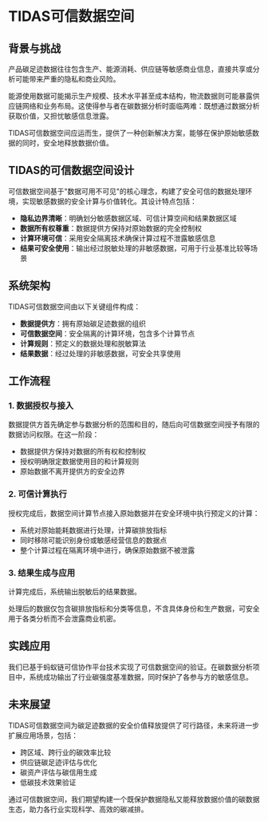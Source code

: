 # TIDAS可信数据空间

## 背景与挑战

产品碳足迹数据往往包含生产、能源消耗、供应链等敏感商业信息，直接共享或分析可能带来严重的隐私和商业风险。

能源使用数据可能揭示生产规模、技术水平甚至成本结构，物流数据则可能暴露供应链网络和业务布局。这使得参与者在碳数据分析时面临两难：既想通过数据分析获取价值，又担忧敏感信息泄露。

TIDAS可信数据空间应运而生，提供了一种创新解决方案，能够在保护原始敏感数据的同时，安全地释放数据价值。

## TIDAS的可信数据空间设计

可信数据空间基于"数据可用不可见"的核心理念，构建了安全可信的数据处理环境，实现敏感数据的安全计算与价值转化。其设计特点包括：

- **隐私边界清晰**：明确划分敏感数据区域、可信计算空间和结果数据区域
- **数据所有权尊重**：数据提供方保持对原始数据的完全控制权
- **计算环境可信**：采用安全隔离技术确保计算过程不泄露敏感信息
- **结果可安全使用**：输出经过脱敏处理的非敏感数据，可用于行业基准比较等场景

## 系统架构

TIDAS可信数据空间由以下关键组件构成：

- **数据提供方**：拥有原始碳足迹数据的组织
- **可信数据空间**：安全隔离的计算环境，包含多个计算节点
- **计算规则**：预定义的数据处理和脱敏算法
- **结果数据**：经过处理的非敏感数据，可安全共享使用

## 工作流程

### 1. 数据授权与接入

数据提供方首先确定参与数据分析的范围和目的，随后向可信数据空间授予有限的数据访问权限。在这一阶段：

- 数据提供方保持对数据的所有权和控制权
- 授权明确限定数据使用目的和计算规则
- 原始数据不离开提供方的安全边界

### 2. 可信计算执行

授权完成后，数据空间计算节点接入原始数据并在安全环境中执行预定义的计算：

- 系统对原始能耗数据进行处理，计算碳排放指标
- 同时移除可能识别身份或敏感经营信息的数据点
- 整个计算过程在隔离环境中进行，确保原始数据不被泄露

### 3. 结果生成与应用

计算完成后，系统输出脱敏后的结果数据。


处理后的数据仅包含碳排放指标和分类等信息，不含具体身份和生产数据，可安全用于各类分析而不会泄露商业机密。

## 实践应用

我们已基于蚂蚁链可信协作平台技术实现了可信数据空间的验证。在碳数据分析项目中，系统成功输出了行业碳强度基准数据，同时保护了各参与方的敏感信息。

## 未来展望

TIDAS可信数据空间为碳足迹数据的安全价值释放提供了可行路径，未来将进一步扩展应用场景，包括：

- 跨区域、跨行业的碳效率比较
- 供应链碳足迹评估与优化
- 碳资产评估与碳信用生成
- 低碳技术效果验证

通过可信数据空间，我们期望构建一个既保护数据隐私又能释放数据价值的碳数据生态，助力各行业实现科学、高效的碳减排。